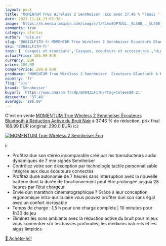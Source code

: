 ```yaml
---
layout: post
title: 'MOMENTUM True Wireless 2 Sennheiser  Éco avec 37.46 % rabais '
date: 2021-11-24 23:02:38
image: 'https://m.media-amazon.com/images/I/41xwEQP7bGL._SL500_._SL400_.jpg'
comments: true
category: ofertas
author: 'tole.es'
slug: 'B084ZLF1TH-fr MOMENTUM True Wireless 2 Sennheiser Écouteurs Bluetooth à...'
sku: 'B084ZLF1TH-fr'
tags: [ 'Casques et écouteurs','Casques, écouteurs et accessoires','High-Tech','sennheiser', ]
actualPrice: 186.99 EUR
currency: EUR
price: 186.99
comparePrice: 299.0 EUR
prodname: 'MOMENTUM True Wireless 2 Sennheiser  Écouteurs Bluetooth à Réduction Active du Bruit  Noir'
country: 'fr'
flag: '🇫🇷'
brand: 'Sennheiser'
buyurl: 'https://www.amazon.fr/dp/B084ZLF1TH/?tag=tolees0d-21'
descuento: '37.46'
average: '186.99'
---
```


C'est en vente [MOMENTUM True Wireless 2 Sennheiser  Écouteurs Bluetooth à Réduction Active du Bruit  Noir](https://www.amazon.fr/dp/B084ZLF1TH/?tag=tolees0d-21)  à  37.46 % de réduction, prix final  186.99 EUR (original: 299.0 EUR) ici:

[![MOMENTUM True Wireless 2 Sennheiser  Éco](https://m.media-amazon.com/images/I/41xwEQP7bGL._SL500_._SL400_.jpg)](https://www.amazon.fr/dp/B084ZLF1TH/?tag=tolees0d-21)

ℹ️:

- Profitez dun son stéréo incomparable créé par les transducteurs audio dynamiques de 7 mm signés Sennheiser
- Contrôlez votre son d’exception par technologie tactile personnalisable intégrée aux deux écouteurs connectés
- Profitez dune autonomie de 7 heures sans interruption avec la nouvelle batterie dont la durée de fonctionnement peut être prolongée jusquà 28 heures par l’étui chargeur
- Envie dun marathon cinématographique ? Grâce à leur conception ergonomique intra-auriculaire vous pouvez profiter dun son sans égal avec un confort incroyable
- Temps de charge : 1,5 h pour une charge complète | 10 minutes pour 1h30 de jeu
- Éliminez les sons ambiants avec la réduction active du bruit pour mieux vous concentrer sur les basses profondes, les médiums naturels et les aigus limpides

[🛒 Achète-le!!](https://www.amazon.fr/dp/B084ZLF1TH/?tag=tolees0d-21)
